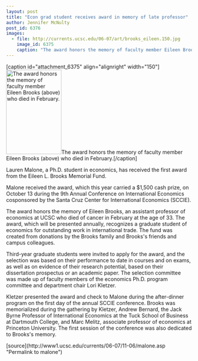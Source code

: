 ```yaml
---
layout: post
title: "Econ grad student receives award in memory of late professor"
author: Jennifer McNulty
post_id: 6376
images:
  - file: http://currents.ucsc.edu/06-07/art/brooks_eileen.150.jpg
    image_id: 6375
    caption: "The award honors the memory of faculty member Eileen Brooks (above) who died in February."
---
```


[caption id="attachment_6375" align="alignright" width="150"]<a href="http://localhost/mysite/wp-content/uploads/2006/11/brooks_eileen.150.jpg"><img class="size-full wp-image-6375" src="http://localhost/mysite/wp-content/uploads/2006/11/brooks_eileen.150.jpg" alt="The award honors the memory of faculty member Eileen Brooks (above) who died in February." width="150" height="229" /></a>The award honors the memory of faculty member Eileen Brooks (above) who died in February.[/caption]
<a name="content" id="content"></a>
<p>
  Lauren Malone, a Ph.D. student in economics, has received the first award from the Eileen L. Brooks Memorial Fund.
</p>
<p>
  Malone received the award, which this year carried a $1,500 cash prize, on October 13 during the 9th Annual Conference on International Economics cosponsored by the Santa Cruz Center for International Economics (SCCIE).
</p>
<p>
  The award honors the memory of Eileen Brooks, an assistant professor of economics at UCSC who died of cancer in February at the age of 33. The award, which will be presented annually, recognizes a graduate student of economics for outstanding work in international trade. The fund was created from donations by the Brooks family and Brooks's friends and campus colleagues.
</p>
<p>
  Third-year graduate students were invited to apply for the award, and the selection was based on their performance to date in courses and on exams, as well as on evidence of their research potential, based on their dissertation prospectus or an academic paper. The selection committee was made up of faculty members of the economics Ph.D. program committee and department chair Lori Kletzer.
</p>
<p>
  Kletzer presented the award and check to Malone during the after-dinner program on the first day of the annual SCCIE conference. Brooks was memorialized during the gathering by Kletzer, Andrew Bernard, the Jack Byrne Professor of International Economics at the Tuck School of Business at Dartmouth College, and Marc Melitz, associate professor of economics at Princeton University. The first session of the conference was also dedicated to Brooks's memory.
</p>
[source](http://www1.ucsc.edu/currents/06-07/11-06/malone.asp "Permalink to malone")
